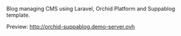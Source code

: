 Blog managing CMS using Laravel, Orchid Platform and Suppablog template.

Preview: http://orchid-suppablog.demo-server.ovh
